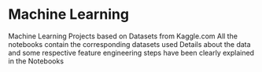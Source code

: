 # Machine Learning
 Machine Learning Projects based on Datasets from Kaggle.com
 All the notebooks contain the corresponding datasets used
 Details about the data and some respective feature engineering steps have been clearly explained in the Notebooks
 
